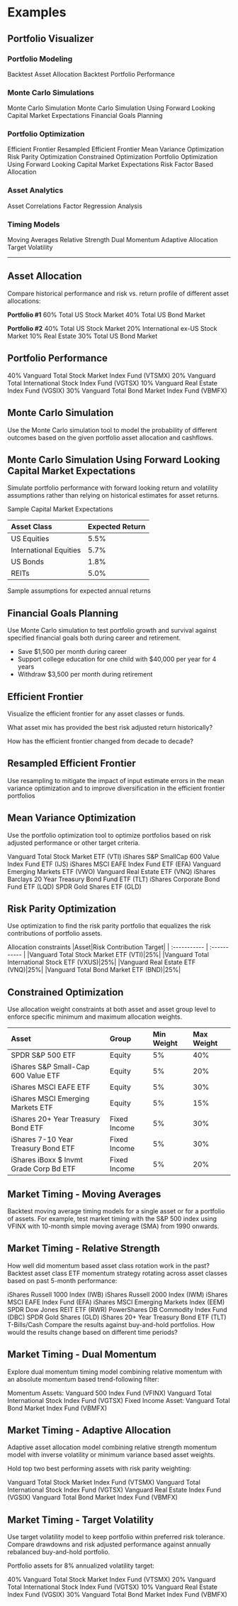 # Examples

## Portfolio Visualizer

### Portfolio Modeling

Backtest Asset Allocation
Backtest Portfolio Performance

### Monte Carlo Simulations

Monte Carlo Simulation
Monte Carlo Simulation Using Forward Looking Capital Market Expectations
Financial Goals Planning

### Portfolio Optimization

Efficient Frontier
Resampled Efficient Frontier
Mean Variance Optimization
Risk Parity Optimization
Constrained Optimization
Portfolio Optimization Using Forward Looking Capital Market Expectations
Risk Factor Based Allocation

### Asset Analytics

Asset Correlations
Factor Regression Analysis

### Timing Models

Moving Averages
Relative Strength
Dual Momentum
Adaptive Allocation
Target Volatility

---

## Asset Allocation

Compare historical performance and risk vs. return profile of different asset allocations:

**Portfolio #1**
60% Total US Stock Market
40% Total US Bond Market

**Portfolio #2**
40% Total US Stock Market
20% International ex-US Stock Market
10% Real Estate
30% Total US Bond Market

## Portfolio Performance

40% Vanguard Total Stock Market Index Fund (VTSMX)
20% Vanguard Total International Stock Index Fund (VGTSX)
10% Vanguard Real Estate Index Fund (VGSIX)
30% Vanguard Total Bond Market Index Fund (VBMFX)

## Monte Carlo Simulation

Use the Monte Carlo simulation tool to model the probability of
different outcomes based on the given portfolio asset allocation and cashflows.

## Monte Carlo Simulation Using Forward Looking Capital Market Expectations

Simulate portfolio performance with forward looking return and volatility
assumptions rather than relying on historical estimates for asset returns.

Sample Capital Market Expectations

|Asset Class|Expected Return|
| :----------- | :----------- |
|US Equities|5.5%|
|International Equities|5.7%|
|US Bonds|1.8%|
|REITs|5.0%|

Sample assumptions for expected annual returns

## Financial Goals Planning

Use Monte Carlo simulation to test portfolio growth and survival
against specified financial goals both during career and retirement.

* Save $1,500 per month during career
* Support college education for one child with $40,000 per year for 4 years
* Withdraw $3,500 per month during retirement

## Efficient Frontier

Visualize the efficient frontier for any asset classes or funds.

What asset mix has provided the best risk adjusted return historically?

How has the efficient frontier changed from decade to decade?

## Resampled Efficient Frontier

Use resampling to mitigate the impact of input estimate errors
in the mean variance optimization and to improve diversification
in the efficient frontier portfolios

## Mean Variance Optimization

Use the portfolio optimization tool to optimize portfolios based on risk adjusted performance or other target criteria.

Vanguard Total Stock Market ETF (VTI)
iShares S&P SmallCap 600 Value Index Fund ETF (IJS)
iShares MSCI EAFE Index Fund ETF (EFA)
Vanguard Emerging Markets ETF (VWO)
Vanguard Real Estate ETF (VNQ)
iShares Barclays 20 Year Treasury Bond Fund ETF (TLT)
iShares Corporate Bond Fund ETF (LQD)
SPDR Gold Shares ETF (GLD)

## Risk Parity Optimization

Use optimization to find the risk parity portfolio that equalizes the risk contributions of portfolio assets.

Allocation constraints
|Asset|Risk Contribution Target|
| :----------- | :----------- |
|Vanguard Total Stock Market ETF (VTI)|25%|
|Vanguard Total International Stock ETF (VXUS)|25%|
|Vanguard Real Estate ETF (VNQ)|25%|
|Vanguard Total Bond Market ETF (BND)|25%|

## Constrained Optimization

Use allocation weight constraints at both asset and asset group level to enforce specific minimum and maximum allocation weights.

|Asset|Group|Min Weight|Max Weight|
| :----------- | :----------- | :----------- |:-----------|
|SPDR S&P 500 ETF|Equity|5%|40%|
|iShares S&P Small-Cap 600 Value ETF|Equity|5%|20%|
|iShares MSCI EAFE ETF|Equity|5%|30%|
|iShares MSCI Emerging Markets ETF|Equity|5%|15%|
|iShares 20+ Year Treasury Bond ETF|Fixed Income|5%|30%|
|iShares 7-10 Year Treasury Bond ETF|Fixed Income|5%|30%|
|iShares iBoxx $ Invmt Grade Corp Bd ETF|Fixed Income|5%|20%|

## Market Timing - Moving Averages

Backtest moving average timing models for a single asset or for a portfolio of assets.
For example, test market timing with the S&P 500 index using VFINX with 10-month simple moving average (SMA) from 1990 onwards.

## Market Timing - Relative Strength

How well did momentum based asset class rotation work in the past?
Backtest asset class ETF momentum strategy rotating across asset classes based on past 5-month performance:

iShares Russell 1000 Index (IWB)
iShares Russell 2000 Index (IWM)
iShares MSCI EAFE Index Fund (EFA)
iShares MSCI Emerging Markets Index (EEM)
SPDR Dow Jones REIT ETF (RWR)
PowerShares DB Commodity Index Fund (DBC)
SPDR Gold Shares (GLD)
iShares 20+ Year Treasury Bond ETF (TLT)
T-Bills/Cash
Compare the results against buy-and-hold portfolios. How would the results change based on different time periods?

## Market Timing - Dual Momentum

Explore dual momentum timing model combining relative momentum with an absolute momentum based trend-following filter:

Momentum Assets:
Vanguard 500 Index Fund (VFINX)
Vanguard Total International Stock Index Fund (VGTSX)
Fixed Income Asset:
Vanguard Total Bond Market Index Fund (VBMFX)

## Market Timing - Adaptive Allocation

Adaptive asset allocation model combining relative strength momentum model
with inverse volatility or minimum variance based asset weights.

Hold top two best performing assets with risk parity weighting:

Vanguard Total Stock Market Index Fund (VTSMX)
Vanguard Total International Stock Index Fund (VGTSX)
Vanguard Real Estate Index Fund (VGSIX)
Vanguard Total Bond Market Index Fund (VBMFX)

## Market Timing - Target Volatility

Use target volatility model to keep portfolio within preferred risk tolerance.
Compare drawdowns and risk adjusted performance against annually rebalanced buy-and-hold portfolio.

Portfolio assets for 8% annualized volatility target:

40% Vanguard Total Stock Market Index Fund (VTSMX)
20% Vanguard Total International Stock Index Fund (VGTSX)
10% Vanguard Real Estate Index Fund (VGSIX)
30% Vanguard Total Bond Market Index Fund (VBMFX)